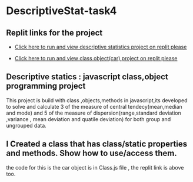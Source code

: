 # DescriptiveStat-task4

## Replit links for the project 

  - [Click here to run and view descriptive statistics project on replit please](https://replit.com/@uchesolomon61/learnable-task-on-descriptive-statistics-task4#index.js)

  - [Click here to run and view class object(car) project on replit please]( https://replit.com/@uchesolomon61/Car-class-task4#index.js)


## Descriptive statics : javascript class,object programming project 
This project is build with class ,objects,methods in javascript,its developed to solve and calculate 3 of the measure of central tendecy(mean,median and mode) and 5 of the measure of dispersion(range,standard deviation ,variance , mean deviation and quatile deviation) for both group and ungrouped data.


  ## I Created a class that has class/static properties and methods. Show how to use/access them.
   the code for this is the car object is in Class.js file , the replit link is above too.
